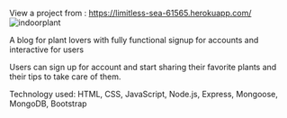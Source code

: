 View a project from : 
https://limitless-sea-61565.herokuapp.com/
![indoorplant](https://github.com/sunbui/sunbuibac/assets/49423104/326c36b0-1ad1-49e1-83b6-e4c3989e21da)

A blog for plant lovers with fully functional signup for accounts and interactive for users

Users can sign up for account and start sharing their favorite plants and their tips to take care of them.

Technology used: HTML, CSS, JavaScript, Node.js, Express, Mongoose, MongoDB, Bootstrap
